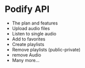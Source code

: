 # Podify API

- The plan and features
- Upload audio files
- Listen to single audio
- Add to favorites
- Create playlists
- Remove playlists (public-private)
- remove Audio
- Many more...
